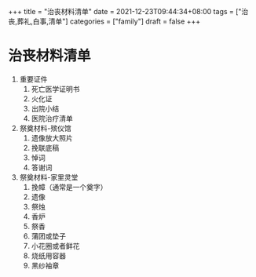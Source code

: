 +++
title = "治丧材料清单"
date = 2021-12-23T09:44:34+08:00
tags = ["治丧,葬礼,白事,清单"]
categories = ["family"]
draft = false
+++

# 治丧材料清单

1. 重要证件
	1. 死亡医学证明书
	2. 火化证
	3. 出院小结
	4. 医院治疗清单
2. 祭奠材料-殡仪馆
	1. 遗像放大照片
	2. 挽联底稿
	3. 悼词
	4. 答谢词
3. 祭奠材料-家里灵堂
	1. 挽幛（通常是一个奠字）
	2. 遗像
	3. 祭烛
	4. 香炉
	5. 祭香
	6. 蒲团或垫子
	7. 小花圈或者鲜花
	8. 烧纸用容器
	9. 黑纱袖章
